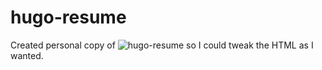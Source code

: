 # hugo-resume

Created personal copy of ![hugo-resume](https://github.com/eddiewebb/hugo-resume/tree/master/exampleSite) so I could tweak the HTML as I wanted.

